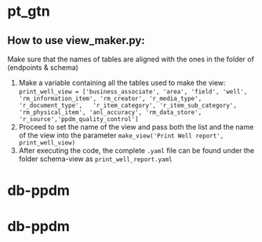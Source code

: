 # pt_gtn

## How to use view_maker.py:
Make sure that the names of tables are aligned with the ones in the folder of (endpoints & schema)
 1. Make a variable containing all the tables used to make the view:
 `print_well_view = ['business_associate', 'area', 'field', 'well', 'rm_information_item', 'rm_creator', 'r_media_type', 'r_document_type',   'r_item_category', 'r_item_sub_category', 'rm_physical_item', 'anl_accuracy', 'rm_data_store', 'r_source','ppdm_quality_control']`
 2. Proceed to set the name of the view and pass both the list and the name of the view into the parameter `make_view('Print Well report', print_well_view)`
 3. After executing the code, the complete `.yaml` file can be found under the folder schema-view as `print_well_report.yaml`

# db-ppdm
# db-ppdm
